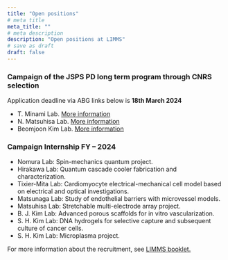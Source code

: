 ```yaml
---
title: "Open positions"
# meta title
meta_title: ""
# meta description
description: "Open positions at LIMMS"
# save as draft
draft: false
---
```


### Campaign of the JSPS PD long term program through CNRS selection

Application deadline via ABG links below is **18th March 2024**

- T. Minami Lab. [More information](https://www.abg.asso.fr/fr/candidatOffres/show/id_offre/120992)
- N. Matsuhisa Lab. [More information](https://www.abg.asso.fr/fr/candidatOffres/show/id_offre/120993)
- Beomjoon Kim Lab. [More information](https://www.abg.asso.fr/fr/candidatOffres/show/id_offre/120994)


### Campaign Internship FY – 2024

- Nomura Lab: Spin-mechanics quantum project.
- Hirakawa Lab: Quantum cascade cooler fabrication and characterization.
- Tixier-Mita Lab: Cardiomyocyte electrical-mechanical cell model based on electrical and optical investigations.
- Matsunaga Lab: Study of endothelial barriers with microvessel models.
- Matsuhisa Lab: Stretchable multi-electrode array project.
- B. J. Kim Lab: Advanced porous scaffolds for in vitro vascularization.
- S. H. Kim Lab: DNA hydrogels for selective capture and subsequent culture of cancer cells.
- S. H. Kim Lab: Microplasma project.


For more information about the recruitment, see [LIMMS booklet.](/files/Booklet2023.pdf)</p>
